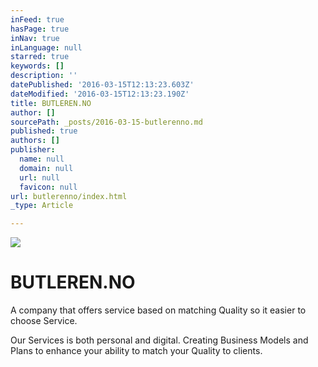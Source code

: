 ```yaml
---
inFeed: true
hasPage: true
inNav: true
inLanguage: null
starred: true
keywords: []
description: ''
datePublished: '2016-03-15T12:13:23.603Z'
dateModified: '2016-03-15T12:13:23.190Z'
title: BUTLEREN.NO
author: []
sourcePath: _posts/2016-03-15-butlerenno.md
published: true
authors: []
publisher:
  name: null
  domain: null
  url: null
  favicon: null
url: butlerenno/index.html
_type: Article

---
```

![](https://the-grid-user-content.s3-us-west-2.amazonaws.com/1c60a74b-bcdd-4633-9b2e-4a553c0fefa2.jpg)

# BUTLEREN.NO

A company that offers service based on matching Quality so it easier to choose Service.

Our Services is both personal and digital. Creating Business Models and Plans to enhance your ability to match your Quality to clients.